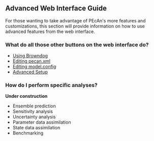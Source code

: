 ## Advanced Web Interface Guide

For those wanting to take advantage of PEcAn's more  features and customizations, this section will provide information on how to use advanced features from the web interface.

### What do all those other buttons on the web interface do?

* [Using Browndog](using_browndog.md)
* [Editing pecan.xml](PEcAn-Configuration.md)
* [Editing model.config](editing_model_config.md)
* [Advanced Setup](advanced_setup.md)

### How do I perform specific analyses?

**Under construction**

* Ensemble prediction
* Sensitivity analysis
* Uncertainty analysis
* Parameter data assimilation
* State data assimilation
* Benchmarking

